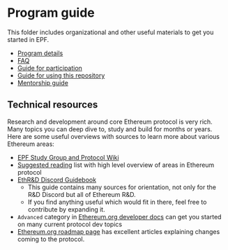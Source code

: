 # Program guide

This folder includes organizational and other useful materials to get you started in EPF. 

- [Program details](/program-guide/program-details.md)
- [FAQ](/program-guide/faq.md)
- [Guide for participation](/program-guide/participation-guide.md)
- [Guide for using this repository](/program-guide/repo-guide.md)
- [Mentorship guide](/program-guide/mentors.md)

## Technical resources

Research and development around core Ethereum protocol is very rich. Many topics you can deep dive to, study and build for months or years. Here are some useful overviews with sources to learn more about various Ethereum areas: 

- [EPF Study Group and Protocol Wiki](https://epf.wiki)
- [Suggested reading](./reading.md) list with high level overview of areas in Ethereum protocol
- [EthR&D Discord Guidebook](https://github.com/tvanepps/EthereumDiscordGuidebook) 
   - This guide contains many sources for orientation, not only for the R&D Discord but all of Ethereum R&D.
   - If you find anything useful which would fit in there, feel free to contribute by expanding it.
- `Advanced` category in [Ethereum.org developer docs](https://ethereum.org/en/developers/docs/standards/) can get you started on many current protocol dev topics
- [Ethereum.org roadmap page](https://ethereum.org/en/roadmap/#looking-for-specific-technical-upgrades) has excellent articles explaining changes coming to the protocol.
